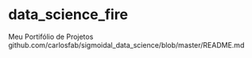 # data_science_fire
Meu Portifólio de Projetos 
github.com/carlosfab/sigmoidal_data_science/blob/master/README.md

